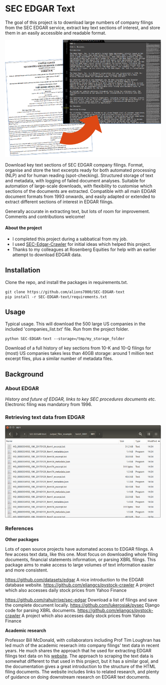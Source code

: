 # SEC EDGAR Text
The goal of this project is to download large numbers of company filings
from the SEC EDGAR service, extract key text sections of interest,
and store them in an easily accessible and readable format.

![Home depot screenshots](img/home_depot_screenshots.png)

Download key text sections of SEC EDGAR company filings. Format, organise
and store the text excerpts ready for both automated processing (NLP) and
for human reading (spot-checking). Structured storage of text and
metadata, with logging of failed document analyses. Suitable for
automation of large-scale downloads, with flexibility to customise
which sections of the documents are extracted. Compatible with all
main EDGAR document formats from 1993 onwards, and easily adapted or
extended to extract different sections of interest in EDGAR filings.

Generally accurate in extracting text, but lots of room for improvement.
Comments and contributions welcome!



#### About the project

* I completed this project during a sabbatical from my job.
* I used [SEC-Edgar-Crawler](https://github.com/rahulrrixe/sec-edgar)
for initial ideas which helped this project.
* Thanks to my colleagues at Rosenberg Equities for help with an earlier
attempt to download EDGAR data.

## Installation
Clone the repo, and install the packages in requirements.txt.

    git clone https://github.com/alions7000/SEC-EDGAR-text
    pip install -r SEC-EDGAR-text/requirements.txt


## Usage
Typical usage. This will download the 500 large US companies in the
included 'companies_list.txt' file. Run from the project folder.

    python SEC-EDGAR-text --storage=/tmp/my_storage_folder

Download of a full history of key sections from 10-K and 10-Q filings for
(most) US companies takes less than 40GB storage: around 1 million text
excerpt files, plus a similar number of metadata files.


## Background
### About EDGAR

*History and future of EDGAR, links to key SEC procedures documents etc.*
Electronic filing was mandatory from 1996.


### Retrieving text data from EDGAR

![Example of files download](img/output_files_example_image.png)


### References
**Other packages**

Lots of open source projects have automated access to EDGAR filings.
A few access text data, like this one. Most focus on downloading whole
filing documents, financial statements information, or parsing
XBRL filings. This package aims to make access to large volumes of text
information easier and more consistent.

https://github.com/datasets/edgar A nice introduction to the EDGAR database
website.
https://github.com/eliangcs/pystock-crawler A project which also accesses
daily stock prices from Yahoo Finance

https://github.com/rahulrrixe/sec-edgar Download a list of filings and
save the complete document locally.
https://github.com/lukerosiak/pysec Django code for parsing XBRL documents.
https://github.com/eliangcs/pystock-crawler A project which also accesses
daily stock prices from Yahoo Finance

**Academic research**

Professor Bill McDonald, with collaborators including Prof Tim Loughran
has led much of the academic reserach into company filings' text
data in recent years. He much shares the approach
that he used for extracting EDGAR filings text data on his
[website](https://www3.nd.edu/~mcdonald/Word_Lists.html).
The approach to scraping the text data is somewhat different to that
used in this project, but it has a similar goal, and the documentation
gives a great introduction to the structure of the HTML filing documents.
The website includes links to related research, and
plenty of guidance on doing downstream research on EDGAR text documents.